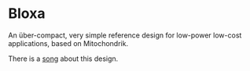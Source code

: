 # Bloxa
An über-compact, very simple reference design for low-power low-cost applications, based on Mitochondrik.

There is a [song](https://youtu.be/LXELFcq5qJE?t=44) about this design.
